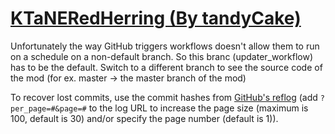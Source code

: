 # [KTaNERedHerring (By tandyCake)](https://github.com/tandyCake/KTaNERedHerring)

Unfortunately the way GitHub triggers workflows doesn't allow them to run on a schedule on a non-default branch. So this branc (updater_workflow) has to be the default. Switch to a different branch to see the source code of the mod (for ex. master -> the master branch of the mod)

To recover lost commits, use the commit hashes from [GitHub's reflog](https://api.github.com/repos/KtaneModules/KTaNERedHerring-tandyCake/events) (add `?per_page=#&page=#` to the log URL to increase the page size (maximum is 100, default is 30) and/or specify the page number (default is 1)).
